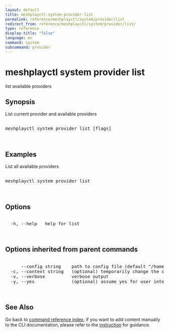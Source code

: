 ```yaml
---
layout: default
title: meshplayctl-system-provider-list
permalink: reference/meshplayctl/system/provider/list
redirect_from: reference/meshplayctl/system/provider/list/
type: reference
display-title: "false"
language: en
command: system
subcommand: provider
---
```


# meshplayctl system provider list

list available providers

## Synopsis

List current provider and available providers
<pre class='codeblock-pre'>
<div class='codeblock'>
meshplayctl system provider list [flags]

</div>
</pre> 

## Examples

List all available providers
<pre class='codeblock-pre'>
<div class='codeblock'>
meshplayctl system provider list

</div>
</pre> 

## Options

<pre class='codeblock-pre'>
<div class='codeblock'>
  -h, --help   help for list

</div>
</pre>

## Options inherited from parent commands

<pre class='codeblock-pre'>
<div class='codeblock'>
      --config string    path to config file (default "/home/runner/.meshplay/config.yaml")
  -c, --context string   (optional) temporarily change the current context.
  -v, --verbose          verbose output
  -y, --yes              (optional) assume yes for user interactive prompts.

</div>
</pre>

## See Also

Go back to [command reference index](/reference/meshplayctl/), if you want to add content manually to the CLI documentation, please refer to the [instruction](/project/contributing/contributing-cli#preserving-manually-added-documentation) for guidance.
